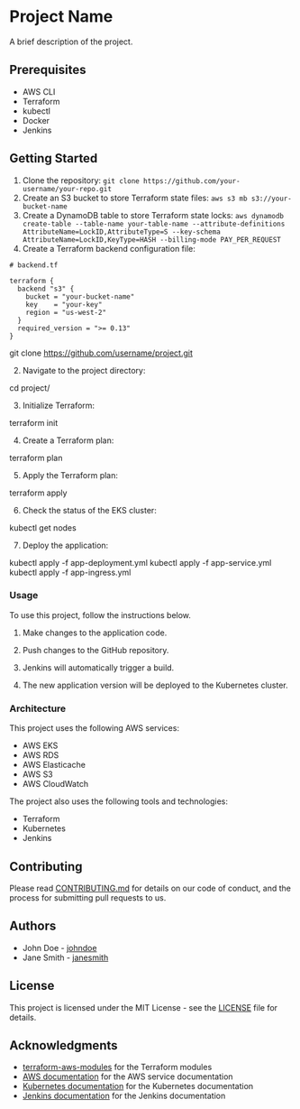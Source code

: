# Project Name

A brief description of the project.

## Prerequisites

* AWS CLI
* Terraform
* kubectl
* Docker
* Jenkins

## Getting Started

1. Clone the repository: `git clone https://github.com/your-username/your-repo.git`
2. Create an S3 bucket to store Terraform state files: `aws s3 mb s3://your-bucket-name`
3. Create a DynamoDB table to store Terraform state locks: `aws dynamodb create-table --table-name your-table-name --attribute-definitions AttributeName=LockID,AttributeType=S --key-schema AttributeName=LockID,KeyType=HASH --billing-mode PAY_PER_REQUEST`
4. Create a Terraform backend configuration file: 

```hcl
# backend.tf

terraform {
  backend "s3" {
    bucket = "your-bucket-name"
    key    = "your-key"
    region = "us-west-2"
  }
  required_version = ">= 0.13"
}
```

git clone https://github.com/username/project.git

2. Navigate to the project directory:

cd project/

3. Initialize Terraform:

terraform init

4. Create a Terraform plan:

terraform plan

5. Apply the Terraform plan:

terraform apply

6. Check the status of the EKS cluster:

kubectl get nodes

7. Deploy the application:

kubectl apply -f app-deployment.yml
kubectl apply -f app-service.yml
kubectl apply -f app-ingress.yml


### Usage

To use this project, follow the instructions below.

1. Make changes to the application code.

2. Push changes to the GitHub repository.

3. Jenkins will automatically trigger a build.

4. The new application version will be deployed to the Kubernetes cluster.

### Architecture

This project uses the following AWS services:

* AWS EKS
* AWS RDS
* AWS Elasticache
* AWS S3
* AWS CloudWatch

The project also uses the following tools and technologies:

* Terraform
* Kubernetes
* Jenkins

## Contributing

Please read [CONTRIBUTING.md](CONTRIBUTING.md) for details on our code of conduct, and the process for submitting pull requests to us.

## Authors

* John Doe - [johndoe](https://github.com/johndoe)
* Jane Smith - [janesmith](https://github.com/janesmith)

## License

This project is licensed under the MIT License - see the [LICENSE](LICENSE) file for details.

## Acknowledgments

* [terraform-aws-modules](https://github.com/terraform-aws-modules) for the Terraform modules
* [AWS documentation](https://aws.amazon.com/documentation/) for the AWS service documentation
* [Kubernetes documentation](https://kubernetes.io/docs/home/) for the Kubernetes documentation
* [Jenkins documentation](https://www.jenkins.io/doc/) for the Jenkins documentation

